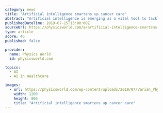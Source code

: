 ```yaml
---
category: news
title: "Artificial intelligence smartens up cancer care"
abstract: "Artificial intelligence is emerging as a vital tool to tackle this ... (Courtesy: Varian) “RapidPlan creates consistent, high-quality plans for personalized radiation therapy,” says Zankowski. “It moves beyond templates, leveraging clinical expertise ..."
publishedDateTime: 2019-07-15T13:08:00Z
sourceUrl: https://physicsworld.com/a/artificial-intelligence-smartens-up-cancer-care/
type: article
score: 46
published: false

provider:
  name: Physics World
  id: physicsworld.com

topics:
  - AI
  - AI in Healthcare

images:
  - url: https://physicsworld.com/wp-content/uploads/2019/07/Varian_PhysicsWorld_Image_1.jpg
    width: 1200
    height: 866
    title: "Artificial intelligence smartens up cancer care"
---
```

